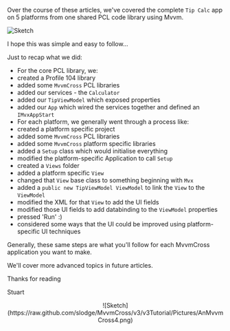Over the course of these articles, we've covered the complete `Tip Calc` app on 5 platforms from one shared PCL code library using Mvvm.

![Sketch](https://raw.github.com/slodge/MvvmCross/v3/v3Tutorial/Pictures/TipCalc_Summary.png)

I hope this was simple and easy to follow...

Just to recap what we did:

* For the core PCL library, we:
 * created a Profile 104 library
 * added some `MvvmCross` PCL libraries
 * added our services - the `Calculator`
 * added our `TipViewModel` which exposed properties
 * added our `App` which wired the services together and defined an `IMvxAppStart`
* For each platform, we generally went through a process like:
 * created a platform specific project
 * added some `MvvmCross` PCL libraries
 * added some `MvvmCross` platform specific libraries
 * added a `Setup` class which would initialise everything
 * modified the platform-specific Application to call `Setup`
 * created a `Views` folder
 * added a platform specific `View`
 * changed that `View` base class to something beginning with `Mvx`
 * added a `public new TipViewModel ViewModel` to link the `View` to the `ViewModel`
 * modified the XML for that `View` to add the UI fields
 * modified those UI fields to add databinding to the `ViewModel` properties
 * pressed 'Run' :)
 * considered some ways that the UI could be improved using platform-specific UI techniques

Generally, these same steps are what you'll follow for each MvvmCross application you want to make.

We'll cover more advanced topics in future articles.

Thanks for reading

Stuart
<center>
![Sketch](https://raw.github.com/slodge/MvvmCross/v3/v3Tutorial/Pictures/AnMvvmCross4.png)
</center>
